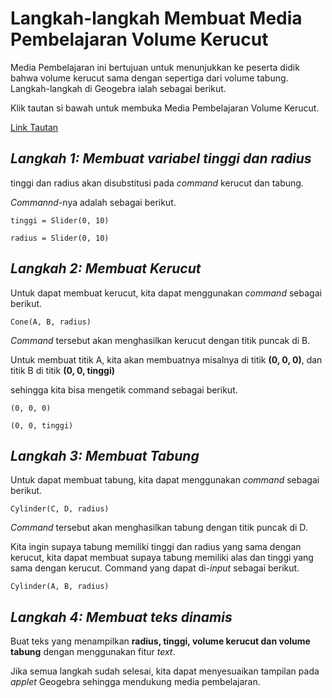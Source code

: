 # Langkah-langkah Membuat Media Pembelajaran Volume Kerucut

Media Pembelajaran ini bertujuan untuk menunjukkan ke peserta didik bahwa volume kerucut sama dengan sepertiga dari volume tabung. Langkah-langkah di Geogebra ialah sebagai berikut.

Klik tautan si bawah untuk membuka Media Pembelajaran Volume Kerucut.

[Link Tautan](https://www.geogebra.org/classic/mr4nh259)



## *Langkah 1: Membuat variabel tinggi dan radius*

tinggi dan radius akan disubstitusi pada *command* kerucut dan tabung.

*Commannd*-nya adalah sebagai berikut.

```
tinggi = Slider(0, 10)
```

```
radius = Slider(0, 10)
```

## *Langkah 2: Membuat Kerucut*

Untuk dapat membuat kerucut, kita dapat menggunakan *command*  sebagai berikut.

```
Cone(A, B, radius)
```

*Command* tersebut akan menghasilkan kerucut dengan titik puncak di B.

Untuk membuat titik A, kita akan membuatnya misalnya di titik **(0, 0, 0)**, dan titik B di titik **(0, 0, tinggi)**

sehingga kita bisa mengetik command sebagai berikut.

```
(0, 0, 0)
```

```
(0, 0, tinggi)
```

## *Langkah 3: Membuat Tabung*

Untuk dapat membuat tabung, kita dapat menggunakan *command* sebagai berikut.

```
Cylinder(C, D, radius)
```

*Command* tersebut akan menghasilkan tabung dengan titik puncak di D.

Kita ingin supaya tabung memiliki tinggi dan radius yang sama dengan kerucut, kita dapat membuat supaya tabung memiliki alas dan tinggi yang sama dengan kerucut. Command yang dapat di-*input* sebagai berikut.

```
Cylinder(A, B, radius)
```

## *Langkah 4: Membuat teks dinamis*

Buat teks yang menampilkan **radius, tinggi, volume kerucut dan volume tabung** dengan menggunakan fitur *text*.



Jika semua langkah sudah selesai, kita dapat menyesuaikan tampilan pada *applet* Geogebra sehingga mendukung media pembelajaran.
